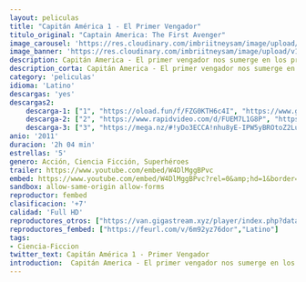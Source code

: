 ```yaml
---
layout: peliculas
title: "Capitán América 1 - El Primer Vengador"
titulo_original: "Captain America: The First Avenger"
image_carousel: 'https://res.cloudinary.com/imbriitneysam/image/upload/v1543019374/capitan1-poster-min.jpg'
image_banner: 'https://res.cloudinary.com/imbriitneysam/image/upload/v1543019375/capitan1-banner-min.jpg'
description: Capitán America - El primer vengador nos sumerge en los primeros años del universo Marvel a través de la traslación de este legendario cómic a la gran pantalla. Steve Rogers (Cris Evans, conocido por su papel de Antorcha Humana en la saga cinematográfica de Los cuatro fantásticos), endeble y tímido, quiere ser soldado y luchar por su país, pero por su físico es siempre rechazado hasta que se presente como voluntario para participar en un programa experimental que va a transformarle en un super-soldado vengador con unas descomunales capacidades físicas. A partir de ese momento será conocido con el sobrenombre de Captain America y se convertirá en símbolo de esperanza y justicia para su nación.
description_corta: Capitán America - El primer vengador nos sumerge en los primeros años del universo Marvel a través de la traslación de este legendario cómic a la gran pantalla. Steve Rogers (Cris Evans, conocido por su papel de Antorcha...
category: 'peliculas'
idioma: 'Latino'
descargas: 'yes'
descargas2:
    descarga-1: ["1", "https://oload.fun/f/FZG0KTH6c4I", "https://www.google.com/s2/favicons?domain=openload.co","OpenLoad","https://res.cloudinary.com/imbriitneysam/image/upload/v1541473684/mexico.png", "Latino", "Full HD"]
    descarga-2: ["2", "https://www.rapidvideo.com/d/FUEM7L1G8P", "https://www.google.com/s2/favicons?domain=www.rapidvideo.com","RapidVideo","https://res.cloudinary.com/imbriitneysam/image/upload/v1541473684/mexico.png", "Latino", "Full HD"]
    descarga-3: ["3", "https://mega.nz/#!yDo3ECCA!nhu8yE-IPW5yBROtoZ2LuhHLk7B40UHucIZ4QoCJh0Q", "https://www.google.com/s2/favicons?domain=mega.nz","Mega","https://res.cloudinary.com/imbriitneysam/image/upload/v1541473684/mexico.png", "Latino", "Full HD"]
anio: '2011'
duracion: '2h 04 min'
estrellas: '5'
genero: Acción, Ciencia Ficción, Superhéroes
trailer: https://www.youtube.com/embed/W4DlMggBPvc
embed: https://www.youtube.com/embed/W4DlMggBPvc?rel=0&amp;hd=1&border=0&wmode=opaque&enablejsapi=1&modestbranding=1&controls=1&showinfo=1
sandbox: allow-same-origin allow-forms
reproductor: fembed
clasificacion: '+7'
calidad: 'Full HD'
reproductores_otros: ["https://van.gigastream.xyz/player/index.php?data=98dce83da57b0395e163467c9dae521b","Latino","https://streampelis.info/public/dist/index.html?id=8f7bf569dbb7834337511529cbf19a26","Latino","https://gdriveplayer.io/embed2.php?link=4hXiTqX3Rlxn0kIbHtF0jQXgfKAL5UwvsmZ0%2BwmzdaYQXikotavQh4EidRK%2B%2FCKWfEzg8NfAtgO0%2BudhzxO960Oi2HfuRUj4O3eOhsGIsmg3X22Leqri1gVH806WC8cx8FWBZXq2L6PBj0rvSPu%2B2sRipZtNXOcaQWBdb1WGurXW1IZH0Nn2sNGHwyMWdkRjk%3D","Latino","https://www.zembed.to/public/dist/asteroid.html?id=8c25b30bd6733c070aa983e76bf86153&title=Captain%20America:%20The%20First%20Avenger","Latino","https://gdriveplayer.io/embed2.php?link=EcdCtkTTW%252B29bRfu9nuU4A5Mj0e6BIOVFAikkewEKPx5qlUFjbhSEE4FtW75h1NchzEIcdLRfBotZMUm3bHyDNl1VUyFwYJy3ruoXkVycHDfCNEh7raZfJbSe3p5tkfMEqZF9M8Jzpjyt3i59RIeW98PIs7zbPqoGhVuhZnLNTYhK3F2q8clBzEvBiO25r060BtRBcMF8fJYFzY1jLuHgL","Latino","https://movcloud.net/embed/ij-6zuUZOqUb","Latino","https://mstream.press/afsmttjmgrj3","Latino"]
reproductores_fembed: ["https://feurl.com/v/6m92yz76dor","Latino"]
tags:
- Ciencia-Ficcion
twitter_text: Capitán América 1 - Primer Vengador
introduction:  Capitán America - El primer vengador nos sumerge en los primeros años del universo Marvel a través de la traslación de este legendario cómic a la gran pantalla. Steve Rogers (Cris Evans, conocido por su papel de Antorcha...
---
```












